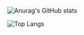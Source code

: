 ![Anurag's GitHub stats](https://github-readme-stats.vercel.app/api?username=JeongHyeon-Jo&show_icons=true&theme=radical)

![Top Langs](https://github-readme-stats.vercel.app/api/top-langs/?username=JeongHyeon-Jo&layout=compact)
